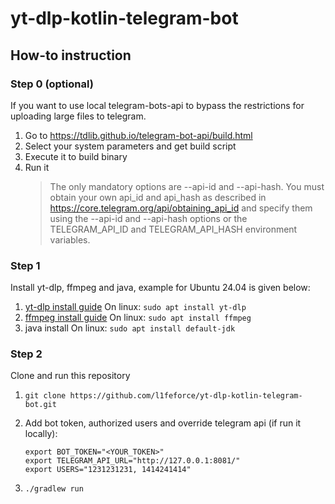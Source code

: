 # yt-dlp-kotlin-telegram-bot

## How-to instruction

### Step 0 (optional)
If you want to use local telegram-bots-api to bypass the restrictions for uploading large files to telegram.

1) Go to https://tdlib.github.io/telegram-bot-api/build.html
2) Select your system parameters and get build script
4) Execute it to build binary
5) Run it
   > The only mandatory options are --api-id and --api-hash. You must obtain your own api_id and api_hash as described in https://core.telegram.org/api/obtaining_api_id and specify them using the --api-id and --api-hash options or the TELEGRAM_API_ID and TELEGRAM_API_HASH environment variables.

### Step 1
Install yt-dlp, ffmpeg and java, example for Ubuntu 24.04 is given below:

1) [yt-dlp install guide](https://github.com/yt-dlp/yt-dlp/wiki/Installation)
   On linux: `sudo apt install yt-dlp`
2) [ffmpeg install guide](https://ffmpeg.org/download.html)
   On linux: `sudo apt install ffmpeg`
3) java install
   On linux: `sudo apt install default-jdk`

### Step 2
Clone and run this repository

1) `git clone https://github.com/l1feforce/yt-dlp-kotlin-telegram-bot.git`
2) Add bot token, authorized users and override telegram api (if run it locally):
   ```shell
   export BOT_TOKEN="<YOUR_TOKEN>"
   export TELEGRAM_API_URL="http://127.0.0.1:8081/"
   export USERS="1231231231, 1414241414"
   ```

3) `./gradlew run`
